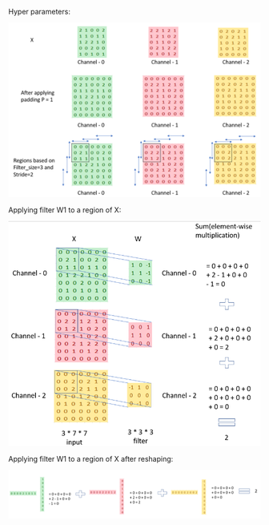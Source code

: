 Hyper parameters:

<img src="../images/CNN_full.PNG">

Applying filter W1 to a region of X:

<img src="../images/CNN_1.PNG">

Applying filter W1 to a region of X after reshaping:

<img src="../images/CNN_2.PNG">
